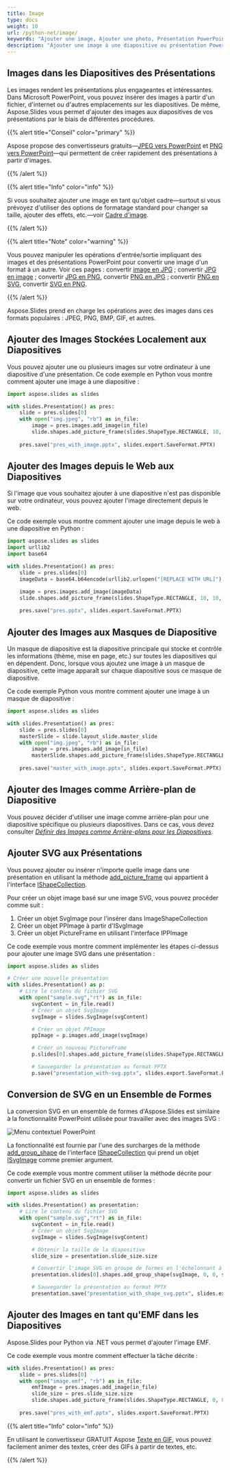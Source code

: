 ```yaml
---
title: Image
type: docs
weight: 10
url: /python-net/image/
keywords: "Ajouter une image, Ajouter une photo, Présentation PowerPoint, EMF, SVG, Python, Aspose.Slides pour Python via .NET"
description: "Ajouter une image à une diapositive ou présentation PowerPoint en Python"
---
```


## **Images dans les Diapositives des Présentations**

Les images rendent les présentations plus engageantes et intéressantes. Dans Microsoft PowerPoint, vous pouvez insérer des images à partir d'un fichier, d'internet ou d'autres emplacements sur les diapositives. De même, Aspose.Slides vous permet d'ajouter des images aux diapositives de vos présentations par le biais de différentes procédures.

{{% alert  title="Conseil" color="primary" %}} 

Aspose propose des convertisseurs gratuits—[JPEG vers PowerPoint](https://products.aspose.app/slides/import/jpg-to-ppt) et [PNG vers PowerPoint](https://products.aspose.app/slides/import/png-to-ppt)—qui permettent de créer rapidement des présentations à partir d'images. 

{{% /alert %}} 

{{% alert title="Info" color="info" %}}

Si vous souhaitez ajouter une image en tant qu'objet cadre—surtout si vous prévoyez d'utiliser des options de formatage standard pour changer sa taille, ajouter des effets, etc.—voir [Cadre d'image](https://docs.aspose.com/slides/python-net/picture-frame/). 

{{% /alert %}} 

{{% alert title="Note" color="warning" %}}

Vous pouvez manipuler les opérations d'entrée/sortie impliquant des images et des présentations PowerPoint pour convertir une image d'un format à un autre. Voir ces pages : convertir [image en JPG](https://products.aspose.com/slides/python-net/conversion/image-to-jpg/) ; convertir [JPG en image](https://products.aspose.com/slides/python-net/conversion/jpg-to-image/) ; convertir [JPG en PNG](https://products.aspose.com/slides/python-net/conversion/jpg-to-png/), convertir [PNG en JPG](https://products.aspose.com/slides/python-net/conversion/png-to-jpg/) ; convertir [PNG en SVG](https://products.aspose.com/slides/python-net/conversion/png-to-svg/), convertir [SVG en PNG](https://products.aspose.com/slides/python-net/conversion/svg-to-png/).

{{% /alert %}}

Aspose.Slides prend en charge les opérations avec des images dans ces formats populaires : JPEG, PNG, BMP, GIF, et autres. 

## **Ajouter des Images Stockées Localement aux Diapositives**

Vous pouvez ajouter une ou plusieurs images sur votre ordinateur à une diapositive d'une présentation. Ce code exemple en Python vous montre comment ajouter une image à une diapositive :

```py
import aspose.slides as slides

with slides.Presentation() as pres:
    slide = pres.slides[0]
    with open("img.jpeg", "rb") as in_file:
        image = pres.images.add_image(in_file)
        slide.shapes.add_picture_frame(slides.ShapeType.RECTANGLE, 10, 10, 100, 100, image)
    
    pres.save("pres_with_image.pptx", slides.export.SaveFormat.PPTX)
```

## **Ajouter des Images depuis le Web aux Diapositives**

Si l'image que vous souhaitez ajouter à une diapositive n'est pas disponible sur votre ordinateur, vous pouvez ajouter l'image directement depuis le web. 

Ce code exemple vous montre comment ajouter une image depuis le web à une diapositive en Python :

```py
import aspose.slides as slides
import urllib2
import base64

with slides.Presentation() as pres:
    slide = pres.slides[0]
    imageData = base64.b64encode(urllib2.urlopen("[REPLACE WITH URL]").read())

    image = pres.images.add_image(imageData)
    slide.shapes.add_picture_frame(slides.ShapeType.RECTANGLE, 10, 10, 100, 100, image)
    
    pres.save("pres.pptx", slides.export.SaveFormat.PPTX)
```

## **Ajouter des Images aux Masques de Diapositive**

Un masque de diapositive est la diapositive principale qui stocke et contrôle les informations (thème, mise en page, etc.) sur toutes les diapositives qui en dépendent. Donc, lorsque vous ajoutez une image à un masque de diapositive, cette image apparaît sur chaque diapositive sous ce masque de diapositive. 

Ce code exemple Python vous montre comment ajouter une image à un masque de diapositive :

```py
import aspose.slides as slides

with slides.Presentation() as pres:
    slide = pres.slides[0]
    masterSlide = slide.layout_slide.master_slide
    with open("img.jpeg", "rb") as in_file:
        image = pres.images.add_image(in_file)
        masterSlide.shapes.add_picture_frame(slides.ShapeType.RECTANGLE, 10, 10, 100, 100, image)
        
    pres.save("master_with_image.pptx", slides.export.SaveFormat.PPTX)
```

## **Ajouter des Images comme Arrière-plan de Diapositive**

Vous pouvez décider d'utiliser une image comme arrière-plan pour une diapositive spécifique ou plusieurs diapositives. Dans ce cas, vous devez consulter *[Définir des Images comme Arrière-plans pour les Diapositives](https://docs.aspose.com/slides/python-net/presentation-background/#setting-images-as-background-for-slides)*.

## **Ajouter SVG aux Présentations**
Vous pouvez ajouter ou insérer n'importe quelle image dans une présentation en utilisant la méthode [add_picture_frame](https://reference.aspose.com/slides/python-net/aspose.slides/ishapecollection/) qui appartient à l'interface [IShapeCollection](https://reference.aspose.com/slides/python-net/aspose.slides/ishapecollection/).

Pour créer un objet image basé sur une image SVG, vous pouvez procéder comme suit :

1. Créer un objet SvgImage pour l'insérer dans ImageShapeCollection
2. Créer un objet PPImage à partir d'ISvgImage
3. Créer un objet PictureFrame en utilisant l'interface IPPImage

Ce code exemple vous montre comment implémenter les étapes ci-dessus pour ajouter une image SVG dans une présentation :
```py 
import aspose.slides as slides

# Créer une nouvelle présentation
with slides.Presentation() as p:
    # Lire le contenu du fichier SVG
    with open("sample.svg","rt") as in_file:
        svgContent = in_file.read()
        # Créer un objet SvgImage
        svgImage = slides.SvgImage(svgContent)

        # Créer un objet PPImage
        ppImage = p.images.add_image(svgImage)

        # Créer un nouveau PictureFrame 
        p.slides[0].shapes.add_picture_frame(slides.ShapeType.RECTANGLE, 200, 100, ppImage.width, ppImage.height, ppImage)

        # Sauvegarder la présentation au format PPTX
        p.save("presentation_with-svg.pptx", slides.export.SaveFormat.PPTX)
```

## **Conversion de SVG en un Ensemble de Formes**
La conversion SVG en un ensemble de formes d'Aspose.Slides est similaire à la fonctionnalité PowerPoint utilisée pour travailler avec des images SVG :

![Menu contextuel PowerPoint](img_01_01.png)

La fonctionnalité est fournie par l'une des surcharges de la méthode [add_group_shape](https://reference.aspose.com/slides/python-net/aspose.slides/ishapecollection/addgroupshape/) de l'interface [IShapeCollection](https://reference.aspose.com/slides/python-net/aspose.slides/ishapecollection/) qui prend un objet [ISvgImage](https://reference.aspose.com/slides/python-net/aspose.slides/isvgimage/) comme premier argument.

Ce code exemple vous montre comment utiliser la méthode décrite pour convertir un fichier SVG en un ensemble de formes :

```py 
import aspose.slides as slides

with slides.Presentation() as presentation:
    # Lire le contenu du fichier SVG
    with open("sample.svg","rt") as in_file:
        svgContent = in_file.read()
        # Créer un objet SvgImage
        svgImage = slides.SvgImage(svgContent)

        # Obtenir la taille de la diapositive
        slide_size = presentation.slide_size.size

        # Convertir l'image SVG en groupe de formes en l'échelonnant à la taille de la diapositive
        presentation.slides[0].shapes.add_group_shape(svgImage, 0, 0, slide_size.width, slide_size.height)

        # Sauvegarder la présentation au format PPTX
        presentation.save("presentation_with_shape_svg.pptx", slides.export.SaveFormat.PPTX)
```

## **Ajouter des Images en tant qu'EMF dans les Diapositives**
Aspose.Slides pour Python via .NET vous permet d'ajouter l'image EMF. 

Ce code exemple vous montre comment effectuer la tâche décrite :

```py 
with slides.Presentation() as pres:
    slide = pres.slides[0]
    with open("image.emf", "rb") as in_file:
        emfImage = pres.images.add_image(in_file)
        slide_size = pres.slide_size.size
        slide.shapes.add_picture_frame(slides.ShapeType.RECTANGLE, 0, 0, slide_size.width, slide_size.height, emfImage)
    
    pres.save("pres_with_emf.pptx", slides.export.SaveFormat.PPTX)
```

{{% alert title="Info" color="info" %}}

En utilisant le convertisseur GRATUIT Aspose [Texte en GIF](https://products.aspose.app/slides/text-to-gif), vous pouvez facilement animer des textes, créer des GIFs à partir de textes, etc. 

{{% /alert %}}